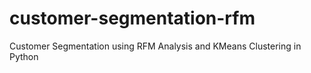 # customer-segmentation-rfm
Customer Segmentation using RFM Analysis and KMeans Clustering in Python
